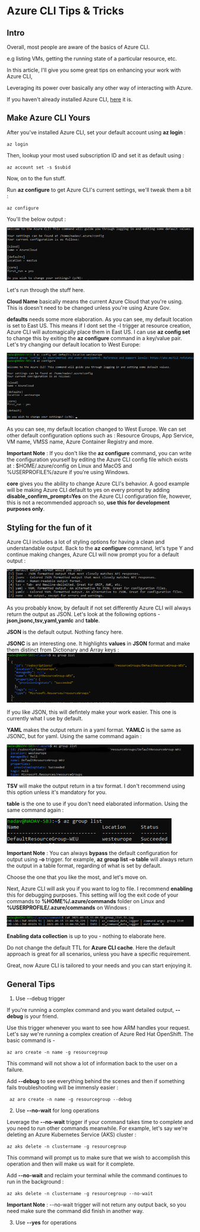# Azure CLI Tips & Tricks

## Intro

Overall, most people are aware of the basics of Azure CLI.

e.g listing VMs, getting the running state of a particular resource, etc.

In this article, I'll give you some great tips on enhancing your work with Azure CLI,

Leveraging its power over basically any other way of interacting with Azure.

If you haven't already installed Azure CLI, [here](https://docs.microsoft.com/en-us/cli/azure/install-azure-cli) it is.

## Make Azure CLI Yours
After you've installed Azure CLI, set your default account using __az login__ :

` az login `

Then, lookup your most used subscription ID and set it as default using :

` az account set -s $subid `

Now, on to the fun stuff.

Run __az configure__ to get Azure CLI's current settings, we'll tweak them a bit :

` az configure `

You'll the below output :

![az configure](/azureclitips/images/1.png)

Let's run through the stuff here.

__Cloud Name__ basically means the current Azure Cloud that you're using. This is doesn't need to be changed unless you're using Azure Gov.

__defaults__ needs some more elaboration. As you can see, my default location is set to East US. This means if I dont set the -l trigger at resource creation,
Azure CLI will automagically place them in East US.
I can use __az config set__ to change this by exiting the __az configure__ command in a key/value pair.
Let's try changing our default location to West Europe:

![changing to westeurope](/azureclitips/images/2.png)

As you can see, my default location changed to West Europe.
We can set other default configuration options such as : Resource Groups, App Service, VM name, VMSS name, Azure Container Registry and more.

__Important Note__ : If you don't like the __az configure__ command, you can write the configuration yourself by editing the Azure CLI config file which exists at : $HOME/.azure/config on Linux and MacOS and %USERPROFILE%/azure if you're using Windows.

__core__ gives you the ability to change Azure CLI's behavior. A good example will be making Azure CLI default to yes on every prompt by adding __disable_confirm_prompt=Yes__ on the Azure CLI configuration file, however, this is not a recommended approach so, __use this for development purposes only__.



## Styling for the fun of it

Azure CLI includes a lot of styling options for having a clean and understandable output.
Back to the __az configure__ command, let's type Y and continue making changes,
Azure CLI will now prompt you for a default output :

![default output](/azureclitips/images/3.png)

As you probably know, by default if not set differently Azure CLI will always return the output as JSON.
Let's look at the following options - __json,jsonc,tsv,yaml,yamlc__ and __table__.

__JSON__ is the default output. Nothing fancy here.

__JSONC__ is an interesting one. It highlights __values__ in __JSON__ format and make them distinct from Dictionary and Array keys :
![JSONC](/azureclitips/images/4.png)

If you like JSON, this will defintely make your work easier.
This one is currently what I use by default.

__YAML__ makes the output return in a yaml format.
__YAMLC__ is the same as JSONC, but for yaml.
Using the same command again :

![YAMLC](/azureclitips/images/5.png)


__TSV__ will make the output return in a tsv format. I don't recommend using this option unless it's mandatory for you.

__table__ is the one to use if you don't need elaborated information. Using the same command again :

![table](/azureclitips/images/6.png)

__Important Note__ : You can always __bypass__ the default configuration for output using __-o__ trigger. 
for example, __az group list -o table__ will always return the output in a table format, regarding of what is set by default.

Choose the one that you like the most, and let's move on.

Next, Azure CLI will ask you if you want to log to file. I recommend __enabling__ this for debugging purposes.
This setting will log  the exit code of your commands to __%HOME%/.azure/commands__ folder on Linux and __%USERPROFILE/.azure/commands__ on Windows :

![log to file](/azureclitips/images/7.png)

__Enabling data collection__ is up to you - nothing to elaborate here.

Do not change the default TTL for __Azure CLI cache__. Here the default approach is great for all scenarios, unless you have a specific requirement.

Great, now Azure CLI is tailored to your needs and you can start enjoying it.


## General Tips

1. Use --debug trigger

If you're running a complex command and you want detailed output, __--debug__ is your friend. 

Use this trigger whenever you want to see how ARM handles your request.
Let's say we're running a complex creation of Azure Red Hat OpenShift.
The basic command is -

` az aro create -n name -g resourcegroup `

This command will not show a lot of information back to the user on a failure.

Add __--debug__ to see everything behind the scenes and then if something fails troubleshooting will be immensly easier :

` az aro create -n name -g resourcegroup --debug`


2. Use __--no-wait__ for long operations

Leverage the __--no-wait__ trigger if your command takes time to complete and you need to run other commands meanwhile.
For example, let's say we're deleting an Azure Kubernetes Service (AKS) cluster :

`az aks delete -n clustername -g resourcegroup`

This command will prompt us to make sure that we wish to accomplish this operation and then will make us wait for it complete.

Add __--no-wait__ and reclaim your terminal while the command continues to run in the background :

`az aks delete -n clustername -g resourcegroup --no-wait`

__Important Note__ : --no-wait trigger will not return any output back, so you need make sure the command did finish in another way.


3. Use __--yes__ for operations

